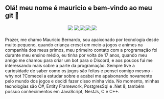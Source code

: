 ## Olá! meu nome é mauricio e bem-vindo ao meu git 👻 
 
<h4 align="center">
 <img src=https://img.shields.io/badge/Discord-7289DA?style=for-the-badge&logo=discord&logoColor=white>
  <a href =https://instagram.com/_mauricioscb?igshid=MzRlODBiNWFlZA==>
 <img src =https://img.shields.io/badge/Instagram-E4405F?style=for-the-badge&logo=instagram&logoColor=white>
  <a href =https://www.youtube.com/watch?v=dQw4w9WgXcQ>
   <img src =https://img.shields.io/badge/-Hackerrank-2EC866?style=for-the-badge&logo=HackerRank&logoColor=white>
   <a href =https://www.linkedin.com/in/mauricio-siqueira-cavalcante-bernardo-6a72aa235>
    <img src =https://img.shields.io/badge/LinkedIn-0077B5?style=for-the-badge&logo=linkedin&logoColor=white>
   <a href = https://www.youtube.com/channel/UCHEgu5hc1kk6JL3_dgJ4xDA>
    <img src = https://img.shields.io/badge/YouTube-FF0000?style=for-the-badge&logo=youtube&logoColor=white>
 </a>
</h4>

Prazer, me chamo Mauricio Bernardo, sou apaixonado por tecnologia desde muito pequeno, quando  criança cresci em meio a jogos e animes na companhia dos meus primos, meu primeiro contato com a programação foi durante meu ensino médio, eu tinha por volta de 17 anos,  quando meu amigo me chamou para criar um bot para o Discord, e aos poucos fui me interessando mais sobre a parte da programação. Sempre tive a curiosidade de saber como os jogos são feitos e pensei comigo mesmo - why not ?Comecei a estudar sobre e acabei me apaixonando novamente pelo mundo dos jogos e decidi fazer disso minha vida. No momento, minhas tecnologias são C#, Entity Framework, PostgresSql e .Net 8, também possuo conhecimentos em JavaScript, NestJs, C e C++.
